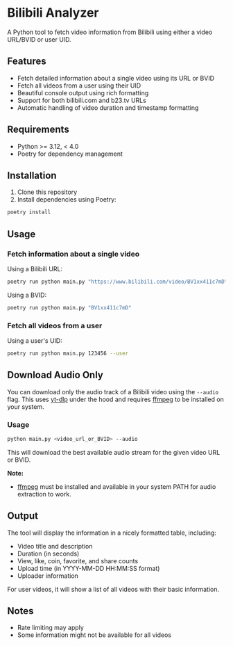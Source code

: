 # Bilibili Analyzer

A Python tool to fetch video information from Bilibili using either a video URL/BVID or user UID.

## Features

- Fetch detailed information about a single video using its URL or BVID
- Fetch all videos from a user using their UID
- Beautiful console output using rich formatting
- Support for both bilibili.com and b23.tv URLs
- Automatic handling of video duration and timestamp formatting

## Requirements

- Python >= 3.12, < 4.0
- Poetry for dependency management

## Installation

1. Clone this repository
2. Install dependencies using Poetry:
```bash
poetry install
```

## Usage

### Fetch information about a single video

Using a Bilibili URL:
```bash
poetry run python main.py "https://www.bilibili.com/video/BV1xx411c7mD"
```

Using a BVID:
```bash
poetry run python main.py "BV1xx411c7mD"
```

### Fetch all videos from a user

Using a user's UID:
```bash
poetry run python main.py 123456 --user
```

## Download Audio Only

You can download only the audio track of a Bilibili video using the `--audio` flag. This uses [yt-dlp](https://github.com/yt-dlp/yt-dlp) under the hood and requires [ffmpeg](https://ffmpeg.org/) to be installed on your system.

### Usage

```bash
python main.py <video_url_or_BVID> --audio
```

This will download the best available audio stream for the given video URL or BVID.

**Note:**
- [ffmpeg](https://ffmpeg.org/) must be installed and available in your system PATH for audio extraction to work.

## Output

The tool will display the information in a nicely formatted table, including:
- Video title and description
- Duration (in seconds)
- View, like, coin, favorite, and share counts
- Upload time (in YYYY-MM-DD HH:MM:SS format)
- Uploader information


For user videos, it will show a list of all videos with their basic information.

## Notes

- Rate limiting may apply
- Some information might not be available for all videos
